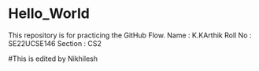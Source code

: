 # Hello_World
This repository is for practicing the GitHub Flow.
Name : K.KArthik
Roll No : SE22UCSE146
Section : CS2

#This is edited by Nikhilesh
